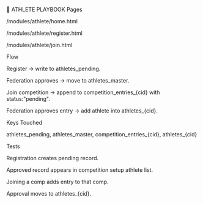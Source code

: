 🏃 ATHLETE PLAYBOOK
Pages

/modules/athlete/home.html

/modules/athlete/register.html

/modules/athlete/join.html

Flow

Register → write to athletes_pending.

Federation approves → move to athletes_master.

Join competition → append to competition_entries_{cid} with status:"pending".

Federation approves entry → add athlete into athletes_{cid}.

Keys Touched

athletes_pending, athletes_master, competition_entries_{cid}, athletes_{cid}

Tests

Registration creates pending record.

Approved record appears in competition setup athlete list.

Joining a comp adds entry to that comp.

Approval moves to athletes_{cid}.